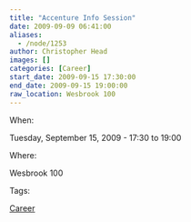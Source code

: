 ```yaml
---
title: "Accenture Info Session"
date: 2009-09-09 06:41:00
aliases:
  - /node/1253
author: Christopher Head
images: []
categories: [Career]
start_date: 2009-09-15 17:30:00
end_date: 2009-09-15 19:00:00
raw_location: Wesbrook 100
---
```


When: 

Tuesday, September 15, 2009 - 17:30 to 19:00

Where: 

Wesbrook 100

Tags: 

[Career](/career)
